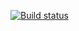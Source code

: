 [![Build status](https://build.appcenter.ms/v0.1/apps/ed439173-3d04-43c4-9708-17827e16e320/branches/master/badge)](https://appcenter.ms)
